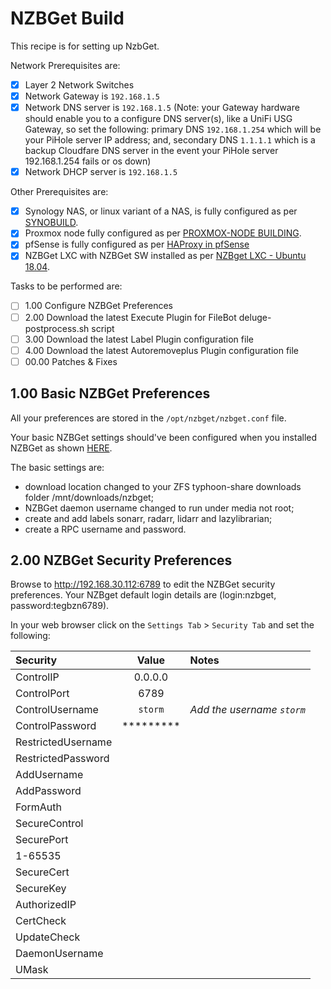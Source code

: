 # NZBGet Build
This recipe is for setting up NzbGet.

Network Prerequisites are:
- [x] Layer 2 Network Switches
- [x] Network Gateway is `192.168.1.5`
- [x] Network DNS server is `192.168.1.5` (Note: your Gateway hardware should enable you to a configure DNS server(s), like a UniFi USG Gateway, so set the following: primary DNS `192.168.1.254` which will be your PiHole server IP address; and, secondary DNS `1.1.1.1` which is a backup Cloudfare DNS server in the event your PiHole server 192.168.1.254 fails or os down)
- [x] Network DHCP server is `192.168.1.5`

Other Prerequisites are:
- [x] Synology NAS, or linux variant of a NAS, is fully configured as per [SYNOBUILD](https://github.com/ahuacate/synobuild#synobuild).
- [x] Proxmox node fully configured as per [PROXMOX-NODE BUILDING](https://github.com/ahuacate/proxmox-node/blob/master/README.md#proxmox-node-building).
- [x] pfSense is fully configured as per [HAProxy in pfSense](https://github.com/ahuacate/proxmox-reverseproxy/blob/master/README.md#haproxy-in-pfsense)
- [x] NZBGet LXC with NZBGet SW installed as per [NZBget LXC - Ubuntu 18.04](https://github.com/ahuacate/proxmox-lxc-media/blob/master/README.md#300-nzbget-lxc---ubuntu-1804).

Tasks to be performed are:
- [ ] 1.00 Configure NZBGet Preferences
- [ ] 2.00 Download the latest Execute Plugin for FileBot deluge-postprocess.sh script
- [ ] 3.00 Download the latest Label Plugin configuration file
- [ ] 4.00 Download the latest Autoremoveplus Plugin configuration file
- [ ] 00.00 Patches & Fixes

## 1.00 Basic NZBGet Preferences
All your preferences are stored in the `/opt/nzbget/nzbget.conf` file. 

Your basic NZBGet settings should've been configured when you installed NZBGet as shown [HERE](https://github.com/ahuacate/proxmox-lxc-media/blob/master/README.md#308-edit-nzbget-configuration-file---ubuntu-1804).

The basic settings are:
*  download location changed to your ZFS typhoon-share downloads folder /mnt/downloads/nzbget;
*  NZBGet daemon username changed to run under media not root;
*  create and add labels sonarr, radarr, lidarr and lazylibrarian;
*  create a RPC username and password.

## 2.00 NZBGet Security Preferences
Browse to http://192.168.30.112:6789 to edit the NZBGet security preferences. Your NZBget default login details are (login:nzbget, password:tegbzn6789).

In your web browser click on the `Settings Tab` > `Security Tab` and set the following:

| Security | Value | Notes
| :---  | :---: | :---
| ControlIP | 0.0.0.0
| ControlPort | 6789
| ControlUsername | `storm` | *Add the username `storm`*
| ControlPassword | *********
| RestrictedUsername
| RestrictedPassword
| AddUsername
| AddPassword
| FormAuth
| SecureControl
| SecurePort
| 1-65535
| SecureCert
| SecureKey
| AuthorizedIP
| CertCheck
| UpdateCheck
| DaemonUsername
| UMask

